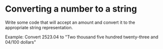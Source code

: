 # Converting a number to a string

Write some code that will accept an amount and convert it to the
appropriate string representation.

Example:
Convert 2523.04
to "Two thousand five hundred twenty-three and 04/100
dollars"
